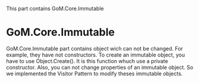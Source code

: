 ﻿This part contains GoM.Core.Immutable

GoM.Core.Immutable
==================

GoM.Core.Immutable part contains object wich can not be changed. For example, they have not constructors. To create an immutable object, you have to use Object.Create(). It is this function whuch use a private constructor. Also, you can not change properties of an immutable object. So we implemented the Visitor Pattern to modify theses immutable objects.
